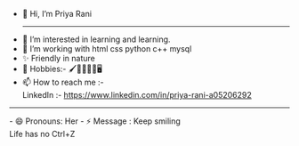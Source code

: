 - 👋 Hi, I’m Priya Rani
  <hr>
- 👀 I’m interested in learning and learning.
- 🌱 I’m working with html css python c++ mysql 
- ✨ Friendly in nature
- 🚀 Hobbies:- 🖌️🎨🏀🎹🧳🖥️ 
- 📫 How to reach me :-
 <br> LinkedIn :- https://www.linkedin.com/in/priya-rani-a05206292
<hr>
- 😄 Pronouns: Her
- ⚡ Message : Keep smiling
    <br>Life has no Ctrl+Z

<!---
Priya-Rani11/Priya-Rani11 is a ✨ special ✨ repository because its `README.md` (this file) appears on your GitHub profile.
You can click the Preview link to take a look at your changes.
--->
